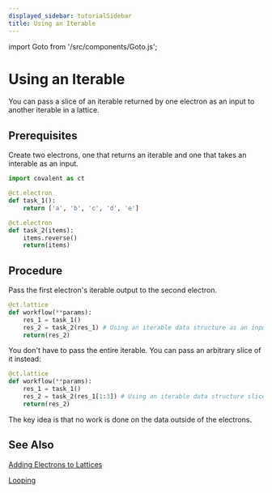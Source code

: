 ```yaml
---
displayed_sidebar: tutorialSidebar
title: Using an Iterable 
---
```


import Goto from '/src/components/Goto.js';

# Using an Iterable  <Goto link="https://github.com/AgnostiqHQ/covalent/blob/develop/doc/source/how_to/coding/use_iterable.ipynb" />

You can pass a slice of an iterable returned by one electron as an input to another iterable in a lattice.

## Prerequisites

Create two electrons, one that returns an iterable and one that takes an interable as an input.

```python
import covalent as ct

@ct.electron
def task_1():
    return ['a', 'b', 'c', 'd', 'e']

@ct.electron
def task_2(items):
    items.reverse()
    return(items)
```

## Procedure

Pass the first electron's iterable output to the second electron.

```python
@ct.lattice
def workflow(**params):
    res_1 = task_1()
    res_2 = task_2(res_1) # Using an iterable data structure as an input parameter
    return(res_2)
```

You don't have to pass the entire iterable. You can pass an arbitrary slice of it instead:

```python
@ct.lattice
def workflow(**params):
    res_1 = task_1()
    res_2 = task_2(res_1[1:3]) # Using an iterable data structure slice as an input parameter
    return(res_2)
```

The key idea is that no work is done on the data outside of the electrons.

## See Also

[Adding Electrons to Lattices](/docs/user-documentation/how-to/add-electron-to-lattice)

[Looping](/docs/user-documentation/how-to/looping)
